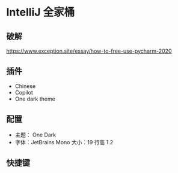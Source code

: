 # IntelliJ 全家桶

## 破解

https://www.exception.site/essay/how-to-free-use-pycharm-2020





## 插件

- Chinese 
- Copilot
- One dark theme





## 配置

- 主题： One Dark
- 字体：JetBrains Mono  大小：19   行高 1.2





## 快捷键

